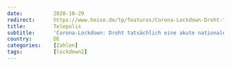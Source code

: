 ```yaml
---
date:          2020-10-29
redirect:      https://www.heise.de/tp/features/Corona-Lockdown-Droht-tatsaechlich-eine-akute-nationale-Gesundheitsnotlage-4942433.html
title:         Telepolis
subtitle:      'Corona-Lockdown: Droht tatsächlich eine akute nationale Gesundheitsnotlage?'
country:       DE
categories:    [Zahlen]
tags:          [lockdown2]
---
```


